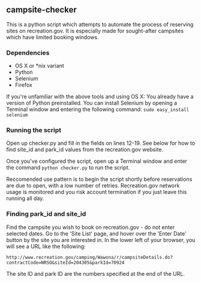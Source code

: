 ## campsite-checker

This is a python script which attempts to automate the process of reserving sites on recreation.gov.  It is especially made for sought-after campsites which have limited booking windows.

### Dependencies
  * OS X or *nix variant
  * Python
  * Selenium
  * Firefox

If you're unfamiliar with the above tools and using OS X: You already have a version of Python preinstalled. You can install Selenium by opening a Terminal window and entering the following command: `sudo easy_install selenium`

### Running the script

Open up checker.py and fill in the fields on lines 12-19. See below for how to find site\_id and park\_id values from the recreation.gov website.

Once you've configured the script, open up a Terminal window and enter the command `python checker.py` to run the script.

Reccomended use pattern is to begin the script shortly before reservations are due to open, with a low number of retries. Recreation.gov network usage is monitored and you risk account termination if you just leave this running all day.

### Finding park\_id and site\_id

Find the campsite you wish to book on recreation.gov - do not enter selected dates. Go to the 'Site List' page, and hover over the 'Enter Date' button by the site you are interested in.  In the lower left of your browser, you will see a URL like the following:

`http://www.recreation.gov/camping/Wawona/r/campsiteDetails.do?contractCode=NRSO&siteId=204305&parkId=70924`

The site ID and park ID are the numbers specified at the end of the URL.
